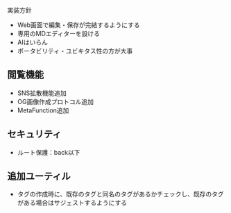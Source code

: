 実装方針
- Web画面で編集・保存が完結するようにする
- 専用のMDエディターを設ける
- AIはいらん
- ポータビリティ・ユビキタス性の方が大事


## 閲覧機能
- SNS拡散機能追加
- OG画像作成プロトコル追加
- MetaFunction追加

## セキュリティ
- ルート保護：back以下

## 追加ユーティル
- タグの作成時に、既存のタグと同名のタグがあるかチェックし、既存のタグがある場合はサジェストするようにする